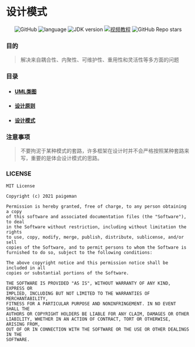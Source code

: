 # 设计模式

<p align="center">
    <img alt="GitHub" src="https://img.shields.io/github/license/paigeman/DesignPattern">
    <img src="https://img.shields.io/badge/language-Java-red" alt="language" />
    <img src="https://img.shields.io/badge/JDK-1.8.0_281-green" alt="JDK version" />
    <a href="https://www.bilibili.com/video/BV1G4411c7N4"><img src="https://img.shields.io/badge/%E8%A7%86%E9%A2%91%E6%95%99%E7%A8%8B-vedio-pink" alt="视频教程" /></a>
    <img alt="GitHub Repo stars" src="https://img.shields.io/github/stars/paigeman/DesignPattern"/>
</p>

### 目的

>解决来自耦合性、内聚性、可维护性、重用性和灵活性等多方面的问题

### 目录

+ #### [UML类图](res/doc/uml/UML.md)

+ #### [设计原则](res/doc/principle/principle.md)

+ #### [设计模式](res/doc/pattern/pattern.md)

### 注意事项

>不要拘泥于某种模式的套路，许多框架在设计时并不会严格按照某种套路来写，重要的是体会设计模式的思路。

### LICENSE

```
MIT License

Copyright (c) 2021 paigeman

Permission is hereby granted, free of charge, to any person obtaining a copy
of this software and associated documentation files (the "Software"), to deal
in the Software without restriction, including without limitation the rights
to use, copy, modify, merge, publish, distribute, sublicense, and/or sell
copies of the Software, and to permit persons to whom the Software is
furnished to do so, subject to the following conditions:

The above copyright notice and this permission notice shall be included in all
copies or substantial portions of the Software.

THE SOFTWARE IS PROVIDED "AS IS", WITHOUT WARRANTY OF ANY KIND, EXPRESS OR
IMPLIED, INCLUDING BUT NOT LIMITED TO THE WARRANTIES OF MERCHANTABILITY,
FITNESS FOR A PARTICULAR PURPOSE AND NONINFRINGEMENT. IN NO EVENT SHALL THE
AUTHORS OR COPYRIGHT HOLDERS BE LIABLE FOR ANY CLAIM, DAMAGES OR OTHER
LIABILITY, WHETHER IN AN ACTION OF CONTRACT, TORT OR OTHERWISE, ARISING FROM,
OUT OF OR IN CONNECTION WITH THE SOFTWARE OR THE USE OR OTHER DEALINGS IN THE
SOFTWARE.

```
